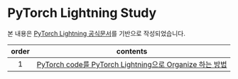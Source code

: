 # PyTorch Lightning Study

본 내용은 [PyTorch Lightning 공식문서](https://pytorch-lightning.readthedocs.io/en/latest/)를 기반으로 작성되었습니다.

| order | contents |
| :---: | :------: |
| 1 | [PyTorch code를 PyTorch Lightning으로 Organize 하는 방법](./PyTorch_to_Lightning.md) |
